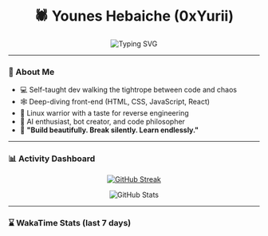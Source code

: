 <h1 align="center">🕷️ Younes Hebaiche (0xYurii)</h1>
<!-- <p align="center"><em>Crafting logic. Crushing lies.</em></p> -->

<p align="center">
  <img src="https://readme-typing-svg.demolab.com?font=Fira+Code&size=24&pause=1000&color=00FF00&center=true&vCenter=true&width=500&lines=Crafting+logic...;Crushing+lies...;Hunting+truth+in+code." alt="Typing SVG" />
</p>

---

### 🧠 About Me
- 💻 Self-taught dev walking the tightrope between code and chaos  
- 🕸️ Deep-diving front-end (HTML, CSS, JavaScript, React)  
- 🐧 Linux warrior with a taste for reverse engineering  
- 🧠 AI enthusiast, bot creator, and code philosopher  
- 🎯 **"Build beautifully. Break silently. Learn endlessly."**



---

### 📊 Activity Dashboard

<p align="center">
  <a href="https://git.io/streak-stats">
    <img src="https://streak-stats.demolab.com?user=0xYurii&theme=dark&hide_border=true&mode=weekly" alt="GitHub Streak"/>
  </a>
</p>

<p align="center">
  <img src="https://github-readme-stats.vercel.app/api?username=0xYurii&show_icons=true&theme=dark&hide_border=true" alt="GitHub Stats" />
</p>


---

### ⌛ WakaTime Stats (last 7 days)
<!--START_SECTION:waka-->
<!--END_SECTION:waka-->
